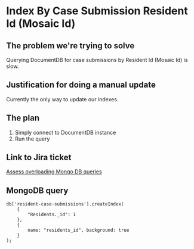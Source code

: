 # Index By Case Submission Resident Id (Mosaic Id)

## The problem we're trying to solve

Querying DocumentDB for case submissions by Resident Id (Mosaic Id) is slow.

## Justification for doing a manual update

Currently the only way to update our indexes.

## The plan

1. Simply connect to DocumentDB instance
2. Run the query

## Link to Jira ticket

[Assess overloading Mongo DB queries](https://hackney.atlassian.net/browse/SCT-1128)

## MongoDB query

```
db['resident-case-submissions'].createIndex(
    {
        "Residents._id": 1
    },
    {
        name: "residents_id", background: true
    }
);
```
